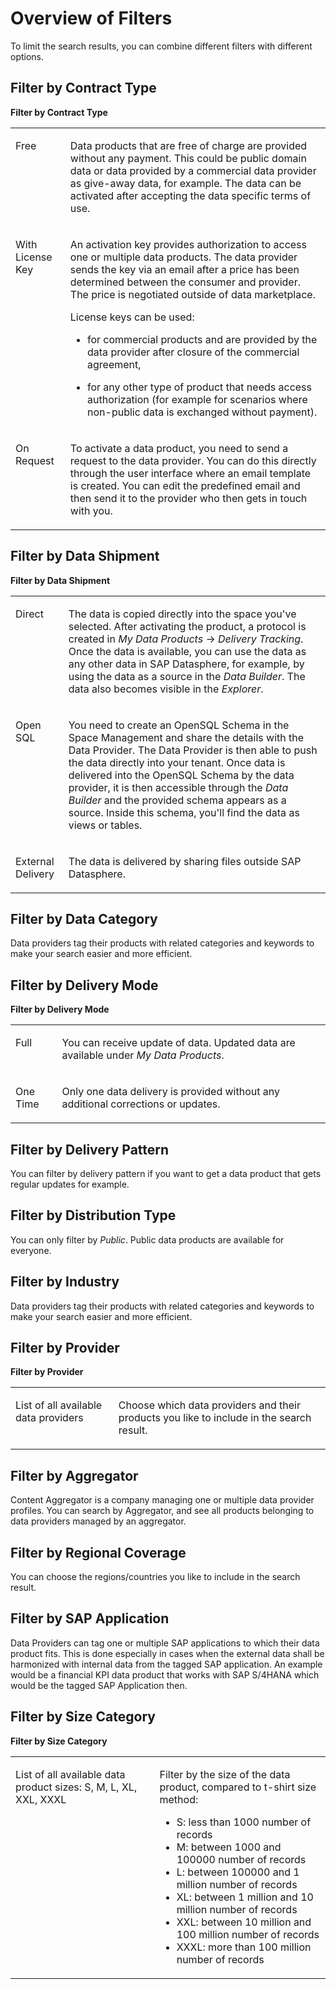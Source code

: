 <!-- loioe883a91727ae45ad9079123653d6e0e2 -->

# Overview of Filters

To limit the search results, you can combine different filters with different options.



<a name="loioe883a91727ae45ad9079123653d6e0e2__section_swf_gq3_g4b"/>

## Filter by Contract Type

**Filter by Contract Type**


<table>
<tr>
<td valign="top">

Free



</td>
<td valign="top">

Data products that are free of charge are provided without any payment. This could be public domain data or data provided by a commercial data provider as give-away data, for example. The data can be activated after accepting the data specific terms of use.



</td>
</tr>
<tr>
<td valign="top">

With License Key



</td>
<td valign="top">

An activation key provides authorization to access one or multiple data products. The data provider sends the key via an email after a price has been determined between the consumer and provider. The price is negotiated outside of data marketplace.

License keys can be used:

-   for commercial products and are provided by the data provider after closure of the commercial agreement,

-   for any other type of product that needs access authorization \(for example for scenarios where non-public data is exchanged without payment\).




</td>
</tr>
<tr>
<td valign="top">

On Request



</td>
<td valign="top">

To activate a data product, you need to send a request to the data provider. You can do this directly through the user interface where an email template is created. You can edit the predefined email and then send it to the provider who then gets in touch with you.



</td>
</tr>
</table>



<a name="loioe883a91727ae45ad9079123653d6e0e2__section_cst_f4w_brb"/>

## Filter by Data Shipment

**Filter by Data Shipment**


<table>
<tr>
<td valign="top">

Direct



</td>
<td valign="top">

The data is copied directly into the space you've selected. After activating the product, a protocol is created in *My Data Products* → *Delivery Tracking*. Once the data is available, you can use the data as any other data in SAP Datasphere, for example, by using the data as a source in the *Data Builder*. The data also becomes visible in the *Explorer*.



</td>
</tr>
<tr>
<td valign="top">

Open SQL



</td>
<td valign="top">

You need to create an OpenSQL Schema in the Space Management and share the details with the Data Provider. The Data Provider is then able to push the data directly into your tenant. Once data is delivered into the OpenSQL Schema by the data provider, it is then accessible through the *Data Builder* and the provided schema appears as a source. Inside this schema, you'll find the data as views or tables.



</td>
</tr>
<tr>
<td valign="top">

External Delivery



</td>
<td valign="top">

The data is delivered by sharing files outside SAP Datasphere.



</td>
</tr>
</table>



<a name="loioe883a91727ae45ad9079123653d6e0e2__section_zxw_2q3_g4b"/>

## Filter by Data Category

Data providers tag their products with related categories and keywords to make your search easier and more efficient.



<a name="loioe883a91727ae45ad9079123653d6e0e2__section_mvs_jmw_brb"/>

## Filter by Delivery Mode

**Filter by Delivery Mode**


<table>
<tr>
<td valign="top">

Full



</td>
<td valign="top">

You can receive update of data. Updated data are available under *My Data Products*.



</td>
</tr>
<tr>
<td valign="top">

One Time



</td>
<td valign="top">

Only one data delivery is provided without any additional corrections or updates.



</td>
</tr>
</table>



<a name="loioe883a91727ae45ad9079123653d6e0e2__section_t35_jmw_brb"/>

## Filter by Delivery Pattern

You can filter by delivery pattern if you want to get a data product that gets regular updates for example.



<a name="loioe883a91727ae45ad9079123653d6e0e2__section_r4r_fq3_g4b"/>

## Filter by Distribution Type

You can only filter by *Public*. Public data products are available for everyone.



<a name="loioe883a91727ae45ad9079123653d6e0e2__section_hfj_tww_brb"/>

## Filter by Industry

Data providers tag their products with related categories and keywords to make your search easier and more efficient.



<a name="loioe883a91727ae45ad9079123653d6e0e2__section_olj_43v_brb"/>

## Filter by Provider

**Filter by Provider**


<table>
<tr>
<td valign="top">

List of all available data providers



</td>
<td valign="top">

Choose which data providers and their products you like to include in the search result.



</td>
</tr>
</table>



<a name="loioe883a91727ae45ad9079123653d6e0e2__section_om4_hgz_1sb"/>

## Filter by Aggregator

Content Aggregator is a company managing one or multiple data provider profiles. You can search by Aggregator, and see all products belonging to data providers managed by an aggregator.



<a name="loioe883a91727ae45ad9079123653d6e0e2__section_tn4_zyw_brb"/>

## Filter by Regional Coverage

You can choose the regions/countries you like to include in the search result.



<a name="loioe883a91727ae45ad9079123653d6e0e2__section_ylr_tww_brb"/>

## Filter by SAP Application

Data Providers can tag one or multiple SAP applications to which their data product fits. This is done especially in cases when the external data shall be harmonized with internal data from the tagged SAP application. An example would be a financial KPI data product that works with SAP S/4HANA which would be the tagged SAP Application then.



<a name="loioe883a91727ae45ad9079123653d6e0e2__section_j1q_njv_brb"/>

## Filter by Size Category

**Filter by Size Category**


<table>
<tr>
<td valign="top">

List of all available data product sizes: S, M, L, XL, XXL, XXXL



</td>
<td valign="top">

Filter by the size of the data product, compared to t-shirt size method:

-   S: less than 1000 number of records
-   M: between 1000 and 100000 number of records
-   L: between 100000 and 1 million number of records
-   XL: between 1 million and 10 million number of records
-   XXL: between 10 million and 100 million number of records
-   XXXL: more than 100 million number of records



</td>
</tr>
</table>

